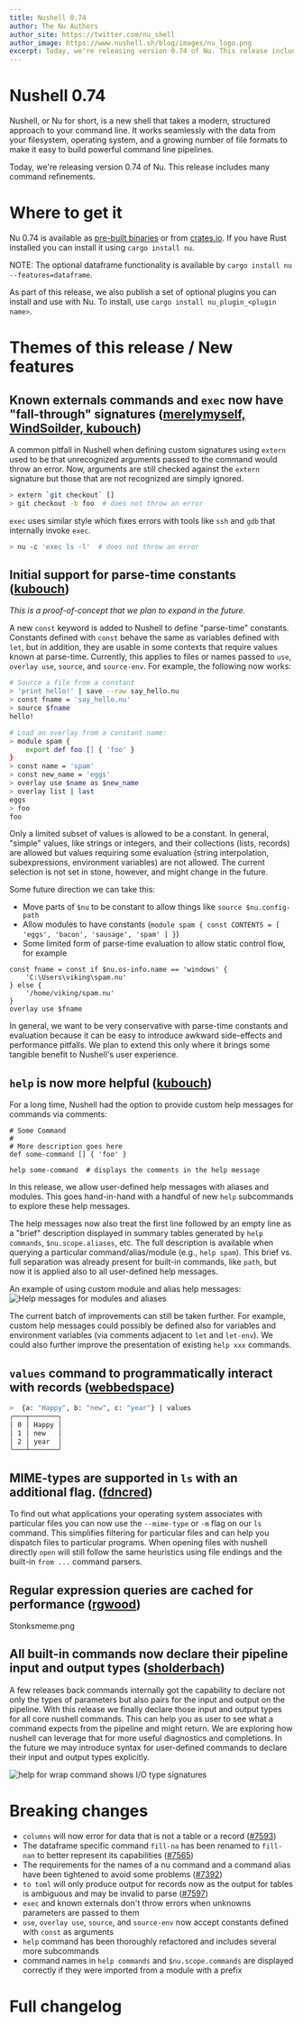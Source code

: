 ```yaml
---
title: Nushell 0.74
author: The Nu Authors
author_site: https://twitter.com/nu_shell
author_image: https://www.nushell.sh/blog/images/nu_logo.png
excerpt: Today, we're releasing version 0.74 of Nu. This release includes many command refinements.
---
```


# Nushell 0.74

Nushell, or Nu for short, is a new shell that takes a modern, structured approach to your command line. It works seamlessly with the data from your filesystem, operating system, and a growing number of file formats to make it easy to build powerful command line pipelines.

Today, we're releasing version 0.74 of Nu. This release includes many command refinements.

<!-- more -->

# Where to get it

Nu 0.74 is available as [pre-built binaries](https://github.com/nushell/nushell/releases/tag/0.74.0) or from [crates.io](https://crates.io/crates/nu). If you have Rust installed you can install it using `cargo install nu`.

NOTE: The optional dataframe functionality is available by `cargo install nu --features=dataframe`.

As part of this release, we also publish a set of optional plugins you can install and use with Nu. To install, use `cargo install nu_plugin_<plugin name>`.

# Themes of this release / New features

## Known externals commands and `exec` now have "fall-through" signatures ([merelymyself, WindSoilder, kubouch](https://github.com/nushell/nushell/pull/7527))

A common pitfall in Nushell when defining custom signatures using `extern` used to be that unrecognized arguments passed to the command would throw an error. Now, arguments are still checked against the `extern` signature but those that are not recognized are simply ignored.

```sh
> extern `git checkout` []
> git checkout -b foo  # does not throw an error
```

`exec` uses similar style which fixes errors with tools like `ssh` and `gdb` that internally invoke `exec`.

```sh
> nu -c 'exec ls -l'  # does not throw an error
```

## Initial support for parse-time constants ([kubouch](https://github.com/nushell/nushell/pull/7436))

_This is a proof-of-concept that we plan to expand in the future._

A new `const` keyword is added to Nushell to define "parse-time" constants. Constants defined with `const` behave the same as variables defined with `let`, but in addition, they are usable in some contexts that require values known at parse-time. Currently, this applies to files or names passed to `use`, `overlay use`, `source`, and `source-env`. For example, the following now works:

```sh
# Source a file from a constant
> 'print hello!' | save --raw say_hello.nu
> const fname = 'say_hello.nu'
> source $fname
hello!
```

```sh
# Load an overlay from a constant name:
> module spam {
	export def foo [] { 'foo' }
}
> const name = 'spam'
> const new_name = 'eggs'
> overlay use $name as $new_name
> overlay list | last
eggs
> foo
foo
```

Only a limited subset of values is allowed to be a constant. In general, "simple" values, like strings or integers, and their collections (lists, records) are allowed but values requiring some evaluation (string interpolation, subexpressions, environment variables) are not allowed. The current selection is not set in stone, however, and might change in the future.

Some future direction we can take this:

- Move parts of `$nu` to be constant to allow things like `source $nu.config-path`
- Allow modules to have constants (`module spam { const CONTENTS = [ 'eggs', 'bacon', 'sausage', 'spam' ] }`)
- Some limited form of parse-time evaluation to allow static control flow, for example

```
const fname = const if $nu.os-info.name == 'windows' {
    'C:\Users\viking\spam.nu'
} else {
    '/home/viking/spam.nu'
}
overlay use $fname
```

In general, we want to be very conservative with parse-time constants and evaluation because it can be easy to introduce awkward side-effects and performance pitfalls. We plan to extend this only where it brings some tangible benefit to Nushell's user experience.

## `help` is now more helpful ([kubouch](https://github.com/nushell/nushell/pull/7611))

For a long time, Nushell had the option to provide custom help messages for commands via comments:

```
# Some Command
#
# More description goes here
def some-command [] { 'foo' }

help some-command  # displays the comments in the help message
```

In this release, we allow user-defined help messages with aliases and modules. This goes hand-in-hand with a handful of new `help` subcommands to explore these help messages.

The help messages now also treat the first line followed by an empty line as a "brief" description displayed in summary tables generated by `help commands`, `$nu.scope.aliases`, etc. The full description is available when querying a particular command/alias/module (e.g., `help spam`). This brief vs. full separation was already present for built-in commands, like `path`, but now it is applied also to all user-defined help messages.

An example of using custom module and alias help messages:
![Help messages for modules and aliases](../assets/images/0_74_new_help.png)

The current batch of improvements can still be taken further. For example, custom help messages could possibly be defined also for variables and environment variables (via comments adjacent to `let` and `let-env`). We could also further improve the presentation of existing `help xxx` commands.

## `values` command to programmatically interact with records ([webbedspace](https://github.com/nushell/nushell/pull/7583))

```sh
>  {a: "Happy", b: "new", c: "year"} | values
╭───┬───────╮
│ 0 │ Happy │
│ 1 │ new   │
│ 2 │ year  │
╰───┴───────╯
```

## MIME-types are supported in `ls` with an additional flag. ([fdncred](https://github.com/nushell/nushell/pull/7616))

To find out what applications your operating system associates with particular files you can now use the `--mime-type` or `-m` flag on our `ls` command.
This simplifies filtering for particular files and can help you dispatch files to particular programs.
When opening files with nushell directly `open` will still follow the same heuristics using file endings and the built-in `from ...` command parsers.

## Regular expression queries are cached for performance ([rgwood](https://github.com/nushell/nushell/pull/7587))

Stonksmeme.png

## All built-in commands now declare their pipeline input and output types ([sholderbach](https://github.com/nushell/nushell/pull/7532))

A few releases back commands internally got the capability to declare not only the types of parameters but also pairs for the input and output on the pipeline.
With this release we finally declare those input and output types for all core nushell commands.
This can help you as user to see what a command expects from the pipeline and might return.
We are exploring how nushell can leverage that for more useful diagnostics and completions. In the future we may introduce syntax for user-defined commands to declare their input and output types explicitly.

![help for wrap command shows I/O type signatures](../assets/images/0_74_io_signatures.png)

# Breaking changes

- `columns` will now error for data that is not a table or a record ([#7593](https://github.com/nushell/nushell/pull/7593))
- The dataframe specific command `fill-na` has been renamed to `fill-nan` to better represent its capabilities ([#7565](https://github.com/nushell/nushell/pull/7565))
- The requirements for the names of a nu command and a command alias have been tightened to avoid some problems ([#7392](https://github.com/nushell/nushell/pull/7392))
- `to toml` will only produce output for records now as the output for tables is ambiguous and may be invalid to parse ([#7597](https://github.com/nushell/nushell/pull/7597))
- `exec` and known externals don't throw errors when unknowns parameters are passed to them
- `use`, `overlay use`, `source`, and `source-env` now accept constants defined with `const` as arguments
- `help` command has been thoroughly refactored and includes several more subcommands
- command names in `help commands` and `$nu.scope.commands` are displayed correctly if they were imported from a module with a prefix

# Full changelog
